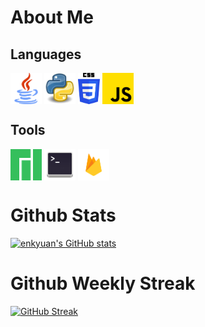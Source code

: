 # About Me

## Languages 

<a href="URL_REDIRECT" target="blank"><img align="center" src="https://github.com/enkyuan/enkyuan/blob/main/imgs/java.png" height="50" /></a>
<a href="URL_REDIRECT" target="blank"><img align="center" src="https://github.com/enkyuan/enkyuan/blob/main/imgs/python.jpg" height="50" /></a>
<a href="URL_REDIRECT" target="blank"><img align="center" src="https://github.com/enkyuan/enkyuan/blob/main/imgs/css.png" height="50" /></a>
<a href="URL_REDIRECT" target="blank"><img align="center" src="https://github.com/enkyuan/enkyuan/blob/main/imgs/js.png" height="50" /></a>

## Tools

<a href="URL_REDIRECT" target="blank"><img align="center" src="https://github.com/enkyuan/enkyuan/blob/main/imgs/manjaro.png" height="50" /></a>
<a href="URL_REDIRECT" target="blank"><img align="center" src="https://github.com/enkyuan/enkyuan/blob/main/imgs/terminal.png" height="50" /></a>
<a href="URL_REDIRECT" target="blank"><img align="center" src="https://github.com/enkyuan/enkyuan/blob/main/imgs/firebase.png" height="50" /></a>

# Github Stats

[![enkyuan's GitHub stats](https://github-readme-stats.vercel.app/api?username=enkyuan&show_icons=true&theme=dark)](https://github.com/anuraghazra/github-readme-stats)

# Github Weekly Streak

[![GitHub Streak](https://github-readme-streak-stats.herokuapp.com?user=enkyuan&theme=dark&hide_border=true&date_format=j%20M%5B%20Y%5D&mode=weekly)](https://git.io/streak-stats)
